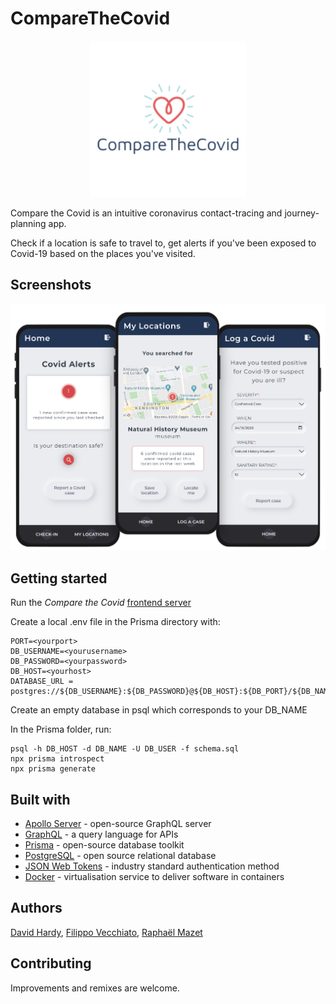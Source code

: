 # CompareTheCovid

<p align="center">
  <img src="./img/comparethecovid-logo.png" width=250/>
</p>

Compare the Covid is an intuitive coronavirus contact-tracing and journey-planning app.

Check if a location is safe to travel to, get alerts if you've been exposed to Covid-19 based on the places you've visited.

## Screenshots

<p align="center">
  <img src="./img/comparethecovid-screenshots.png" width=600/>
</p>

## Getting started

Run the *Compare the Covid* [frontend server](https://github.com/raphael-mazet/compare-the-covid-client)

Create a local .env file in the Prisma directory with:
```
PORT=<yourport>
DB_USERNAME=<yourusername>
DB_PASSWORD=<yourpassword>
DB_HOST=<yourhost>
DATABASE_URL = postgres://${DB_USERNAME}:${DB_PASSWORD}@${DB_HOST}:${DB_PORT}/${DB_NAME}
```

Create an empty database in psql which corresponds to your DB_NAME

In the Prisma folder, run: 
```
psql -h DB_HOST -d DB_NAME -U DB_USER -f schema.sql 
npx prisma introspect 
npx prisma generate 
```

## Built with

* [Apollo Server](https://www.apollographql.com/docs/apollo-server/) - open-source GraphQL server
* [GraphQL](https://graphql.org/) - a query language for APIs
* [Prisma](https://www.prisma.io/) - open-source database toolkit
* [PostgreSQL](https://www.postgresql.org/) - open source relational database
* [JSON Web Tokens](https://jwt.io/) - industry standard authentication method
* [Docker](https://www.docker.com/) - virtualisation service to deliver software in containers

## Authors
[David Hardy](https://github.com/davzhardy), [Filippo Vecchiato](https://github.com/filvecchiato), [Raphaël Mazet](https://github.com/raphael-mazet/)

## Contributing

Improvements and remixes are welcome.
